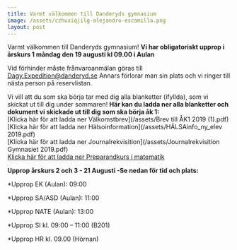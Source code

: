 ```yaml
---
title: Varmt välkommen till Danderyds gymnasium
image: /assets/czhuxiqjilg-alejandro-escamilla.png
layout: post
---
```


Varmt välkommen till Danderyds gymnasium!
<b>Vi har obligatoriskt upprop i årskurs 1 måndag den 19 augusti kl 09.00 i Aulan</b>

Vid förhinder måste frånvaroanmälan göras till [Dagy.Expedition@danderyd.se](mailto:Dagy.Expedition@danderyd.se) 
Annars förlorar man sin plats och vi ringer till nästa person på reservlistan.

Vi vill att du som ska börja tar med dig alla blanketter (ifyllda), som vi skickat ut till dig under sommaren!
<b>Här kan du ladda ner alla blanketter och dokument vi skickade ut till dig som ska börja åk 1:</b>
<br>
[Klicka här för att ladda ner Välkomstbrev](/assets/Brev till ÅK1 2019 (1).pdf)
<br>
[Klicka här för att ladda ner Hälsoinformation](/assets/HÄLSAinfo_ny_elev 2019.pdf)
<br>
[Klicka här för att ladda ner Journalrekvisition](/assets/Journalrekvisition Gymnasiet 2019.pdf)
<br>
[Klicka här för att ladda ner Preparandkurs i matematik](/assets/Preparand.pdf)

<b>Upprop årskurs 2 och 3 - 21 Augusti -Se nedan för tid och plats:</b>

*Upprop EK (Aulan): 09:00 
 
*Upprop SA/ASD (Aulan): 11:00 
 
*Upprop NATE (Aulan): 13:00 

*Upprop SI kl. 09:00 – 11:00 (B201) 
 
*Upprop HR kl. 09.00 
(Hörnan) 
